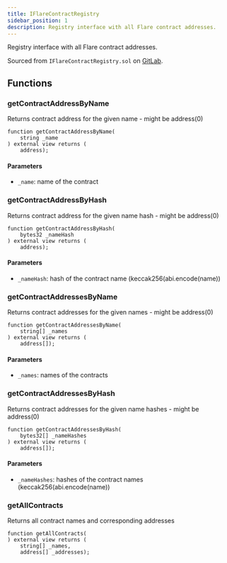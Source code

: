 ```yaml
---
title: IFlareContractRegistry
sidebar_position: 1
description: Registry interface with all Flare contract addresses.
---
```


Registry interface with all Flare contract addresses.

Sourced from `IFlareContractRegistry.sol` on [GitLab](https://gitlab.com/flarenetwork/flare-smart-contracts/-/blob/master/contracts/userInterfaces/IFlareContractRegistry.sol).

## Functions

### getContractAddressByName

Returns contract address for the given name - might be address(0)

```solidity
function getContractAddressByName(
    string _name
) external view returns (
    address);
```

#### Parameters

- `_name`: name of the contract

### getContractAddressByHash

Returns contract address for the given name hash - might be address(0)

```solidity
function getContractAddressByHash(
    bytes32 _nameHash
) external view returns (
    address);
```

#### Parameters

- `_nameHash`: hash of the contract name (keccak256(abi.encode(name))

### getContractAddressesByName

Returns contract addresses for the given names - might be address(0)

```solidity
function getContractAddressesByName(
    string[] _names
) external view returns (
    address[]);
```

#### Parameters

- `_names`: names of the contracts

### getContractAddressesByHash

Returns contract addresses for the given name hashes - might be address(0)

```solidity
function getContractAddressesByHash(
    bytes32[] _nameHashes
) external view returns (
    address[]);
```

#### Parameters

- `_nameHashes`: hashes of the contract names (keccak256(abi.encode(name))

### getAllContracts

Returns all contract names and corresponding addresses

```solidity
function getAllContracts(
) external view returns (
    string[] _names,
    address[] _addresses);
```
